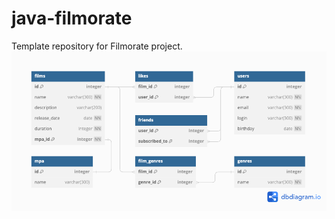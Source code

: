 # java-filmorate
Template repository for Filmorate project.
![alt text](https://github.com/Evg03/java-filmorate/blob/main/filmorate-db-schema.png?raw=true)
